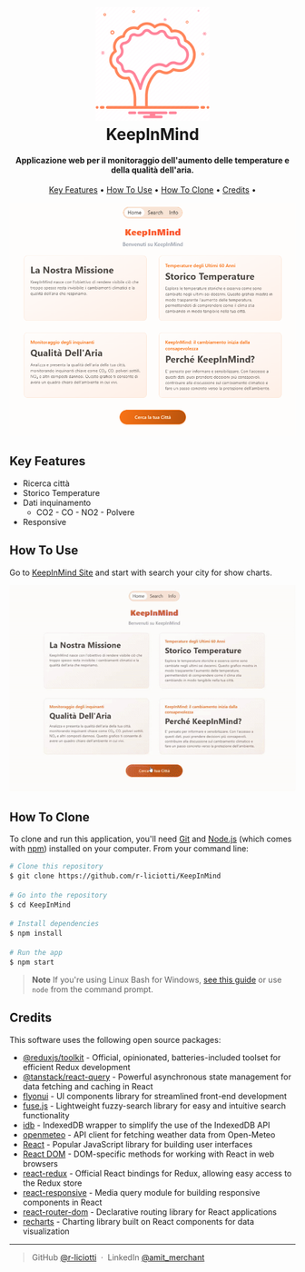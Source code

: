 
<h1 align="center">
  <br>
  <a href="https://keepinmind-rliciotti.netlify.app/"><img src="https://github.com/r-liciotti/KeepInMind/blob/main/public/BrainTree.png" alt="KeepInMind" width="200"></a>
  <br>
  KeepInMind
  <br>
</h1>

<h4 align="center">Applicazione web per il monitoraggio dell'aumento delle temperature e della qualità dell'aria.</h4>


<p align="center">
  <a href="#key-features">Key Features</a> •
  <a href="#how-to-use">How To Use</a> •
    <a href="#how-to-clone">How To Clone</a> •
  <a href="#credits">Credits</a> •
</p>

![screenshot](https://github.com/r-liciotti/KeepInMind/blob/main/public/screenshot/Immagine%202024-11-11%20114006.png)

## Key Features

* Ricerca città
* Storico Temperature
* Dati inquinamento  
	- CO2 - CO - NO2 - Polvere 
* Responsive

## How To Use

Go to [KeepInMind Site](https://keepinmind-rliciotti.netlify.app/) and start with search your city for show charts.

![screenshot](https://github.com/r-liciotti/KeepInMind/blob/main/public/screenshot/rec1.gif)

## How To Clone

To clone and run this application, you'll need [Git](https://git-scm.com) and [Node.js](https://nodejs.org/en/download/) (which comes with [npm](http://npmjs.com)) installed on your computer. From your command line:

```bash
# Clone this repository
$ git clone https://github.com/r-liciotti/KeepInMind

# Go into the repository
$ cd KeepInMind

# Install dependencies
$ npm install

# Run the app
$ npm start
```

> **Note**
> If you're using Linux Bash for Windows, [see this guide](https://www.howtogeek.com/261575/how-to-run-graphical-linux-desktop-applications-from-windows-10s-bash-shell/) or use `node` from the command prompt.




## Credits

This software uses the following open source packages:

- [@reduxjs/toolkit](https://redux-toolkit.js.org/) - Official, opinionated, batteries-included toolset for efficient Redux development
- [@tanstack/react-query](https://tanstack.com/query/latest) - Powerful asynchronous state management for data fetching and caching in React
- [flyonui](https://www.npmjs.com/package/flyonui) - UI components library for streamlined front-end development
- [fuse.js](https://fusejs.io/) - Lightweight fuzzy-search library for easy and intuitive search functionality
- [idb](https://www.npmjs.com/package/idb) - IndexedDB wrapper to simplify the use of the IndexedDB API
- [openmeteo](https://www.npmjs.com/package/openmeteo) - API client for fetching weather data from Open-Meteo
- [React](https://react.dev/) - Popular JavaScript library for building user interfaces
- [React DOM](https://react.dev/) - DOM-specific methods for working with React in web browsers
- [react-redux](https://react-redux.js.org/) - Official React bindings for Redux, allowing easy access to the Redux store
- [react-responsive](https://www.npmjs.com/package/react-responsive) - Media query module for building responsive components in React
- [react-router-dom](https://reactrouter.com/) - Declarative routing library for React applications
- [recharts](https://recharts.org/en-US/) - Charting library built on React components for data visualization



---


> GitHub [@r-liciotti](https://github.com/r-liciotti) &nbsp;&middot;&nbsp;
> LinkedIn [@amit_merchant](www.linkedin.com/in/riccardo-liciotti-956401173)

